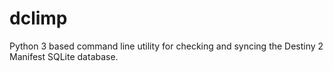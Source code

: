 # dclimp
Python 3 based command line utility for checking and syncing the Destiny 2 Manifest SQLite database.
